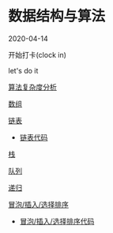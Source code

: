 # 数据结构与算法

2020-04-14

开始打卡(clock in)

let's do it

[算法复杂度分析](https://github.com/LIUeng/alogrithm-ci/issues/1)

[数组](https://github.com/LIUeng/alogrithm-ci/issues/2)

[链表](https://github.com/LIUeng/alogrithm-ci/issues/3)

-   [链表代码](https://github.com/LIUeng/alogrithm-ci/blob/master/%233.js)

[栈](./%235.md)

[队列](./%236.md)

[递归](./%237.md)

[冒泡/插入/选择排序](./%238.md)

-   [冒泡/插入/选择排序代码](https://github.com/LIUeng/alogrithm-ci/blob/master/%238.js)
